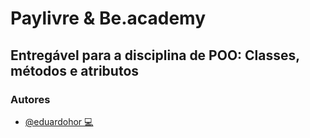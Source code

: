 # Paylivre & Be.academy
## Entregável para a disciplina de POO: Classes, métodos e atributos

### Autores

- [@eduardohor 💻](https://github.com/eduardohor)




